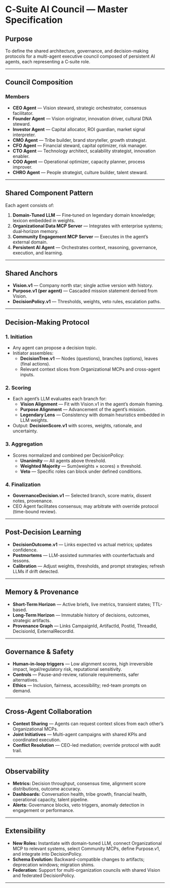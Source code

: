 # C‑Suite AI Council — Master Specification

## Purpose
To define the shared architecture, governance, and decision-making protocols for a multi-agent executive council composed of persistent AI agents, each representing a C‑suite role.

---

## Council Composition

### Members
- **CEO Agent** — Vision steward, strategic orchestrator, consensus facilitator.
- **Founder Agent** — Vision originator, innovation driver, cultural DNA steward.
- **Investor Agent** — Capital allocator, ROI guardian, market signal interpreter.
- **CMO Agent** — Tribe builder, brand storyteller, growth strategist.
- **CFO Agent** — Financial steward, capital optimizer, risk manager.
- **CTO Agent** — Technology architect, scalability strategist, innovation enabler.
- **COO Agent** — Operational optimizer, capacity planner, process improver.
- **CHRO Agent** — People strategist, culture builder, talent steward.

---

## Shared Component Pattern

Each agent consists of:
1. **Domain‑Tuned LLM** — Fine‑tuned on legendary domain knowledge; lexicon embedded in weights.
2. **Organizational Data MCP Server** — Integrates with enterprise systems; dual‑horizon memory.
3. **Community Engagement MCP Server** — Executes in the agent’s external domain.
4. **Persistent AI Agent** — Orchestrates context, reasoning, governance, execution, and learning.

---

## Shared Anchors

- **Vision.v1** — Company north star; single active version with history.
- **Purpose.v1 (per agent)** — Cascaded mission statement derived from Vision.
- **DecisionPolicy.v1** — Thresholds, weights, veto rules, escalation paths.

---

## Decision-Making Protocol

### 1. Initiation
- Any agent can propose a decision topic.
- Initiator assembles:
  - **DecisionTree.v1** — Nodes (questions), branches (options), leaves (final actions).
  - Relevant context slices from Organizational MCPs and cross-agent inputs.

### 2. Scoring
- Each agent’s LLM evaluates each branch for:
  - **Vision Alignment** — Fit with Vision.v1 in the agent’s domain framing.
  - **Purpose Alignment** — Advancement of the agent’s mission.
  - **Legendary Lens** — Consistency with domain heuristics embedded in LLM weights.
- Output: **DecisionScore.v1** with scores, weights, rationale, and uncertainty.

### 3. Aggregation
- Scores normalized and combined per DecisionPolicy:
  - **Unanimity** — All agents above threshold.
  - **Weighted Majority** — Sum(weights × scores) ≥ threshold.
  - **Veto** — Specific roles can block under defined conditions.

### 4. Finalization
- **GovernanceDecision.v1** — Selected branch, score matrix, dissent notes, provenance.
- CEO Agent facilitates consensus; may arbitrate with override protocol (time-bound review).

---

## Post-Decision Learning

- **DecisionOutcome.v1** — Links expected vs actual metrics; updates confidence.
- **Postmortems** — LLM-assisted summaries with counterfactuals and lessons.
- **Calibration** — Adjust weights, thresholds, and prompt strategies; refresh LLMs if drift detected.

---

## Memory & Provenance

- **Short-Term Horizon** — Active briefs, live metrics, transient states; TTL-based.
- **Long-Term Horizon** — Immutable history of decisions, outcomes, strategic artifacts.
- **Provenance Graph** — Links CampaignId, ArtifactId, PostId, ThreadId, DecisionId, ExternalRecordId.

---

## Governance & Safety

- **Human-in-loop triggers** — Low alignment scores, high irreversible impact, legal/regulatory risk, reputational sensitivity.
- **Controls** — Pause-and-review, rationale requirements, safer alternatives.
- **Ethics** — Inclusion, fairness, accessibility; red-team prompts on demand.

---

## Cross-Agent Collaboration

- **Context Sharing** — Agents can request context slices from each other’s Organizational MCPs.
- **Joint Initiatives** — Multi-agent campaigns with shared KPIs and coordinated execution.
- **Conflict Resolution** — CEO-led mediation; override protocol with audit trail.

---

## Observability

- **Metrics:** Decision throughput, consensus time, alignment score distributions, outcome accuracy.
- **Dashboards:** Conversation health, tribe growth, financial health, operational capacity, talent pipeline.
- **Alerts:** Governance blocks, veto triggers, anomaly detection in engagement or performance.

---

## Extensibility

- **New Roles:** Instantiate with domain-tuned LLM, connect Organizational MCP to relevant systems, select Community MCPs, define Purpose.v1, and integrate into DecisionPolicy.
- **Schema Evolution:** Backward-compatible changes to artifacts; deprecation windows; migration shims.
- **Federation:** Support for multi-organization councils with shared Vision and federated DecisionPolicy.

---